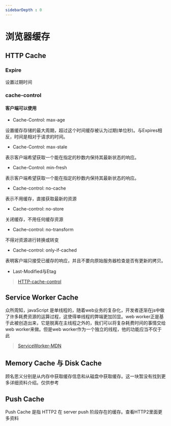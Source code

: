 ```yaml
---
sidebarDepth : 0
---
```

# 浏览器缓存

## HTTP Cache

### Expire

设置过期时间

### cache-control
 
#### 客户端可以使用 

- Cache-Control: max-age 

设置缓存存储的最大周期，超过这个时间缓存被认为过期(单位秒)。与Expires相反，时间是相对于请求的时间。

- Cache-Control: max-stale

表示客户端希望获取一个能在指定的秒数内保持其最新状态的响应。

- Cache-Control: min-fresh

表示客户端希望获取一个能在指定的秒数内保持其最新状态的响应。

- Cache-control: no-cache 

表示不用缓存，直接获取最新的资源

- Cache-control: no-store

关闭缓存，不用任何缓存资源

- Cache-control: no-transform

不得对资源进行转换或转变

- Cache-control: only-if-cached

表明客户端只接受已缓存的响应，并且不要向原始服务器检查是否有更新的拷贝。

- Last-Modified与Etag

> [HTTP-cache-control](https://developer.mozilla.org/zh-CN/docs/Web/HTTP/Headers/Cache-Control)


## Service Worker Cache

众所周知，javaScript 是单线程的，随着web业务的复杂化，开发者逐渐在js中做了许多耗费资源的运算过程，这使得单线程的弊端更加凹显。web worker正是基于此被创造出来，它是脱离在主线程之外的，我们可以将复杂耗费时间的事情交给web worker来做。但是web worker作为一个独立的线程，他的功能应当不仅于此

> [ServiceWorker-MDN](https://developer.mozilla.org/zh-CN/docs/Web/API/ServiceWorker)

## Memory Cache 与 Disk Cache

顾名思义分别是从内存中获取缓存信息和从磁盘中获取缓存。这一块暂没有找到更多详细资料介绍。仅供参考

## Push Cache

Push Cache 是指 HTTP2 在 server push 阶段存在的缓存。查看HTTP2里面更多资料
